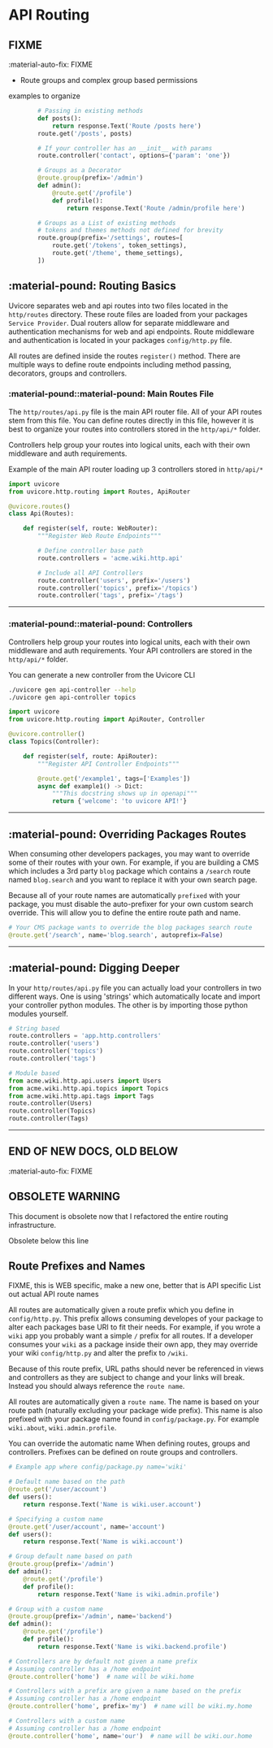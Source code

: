 # API Routing

## FIXME
:material-auto-fix: FIXME

- Route groups and complex group based permissions

examples to organize
```python
        # Passing in existing methods
        def posts():
            return response.Text('Route /posts here')
        route.get('/posts', posts)

        # If your controller has an __init__ with params
        route.controller('contact', options={'param': 'one'})

        # Groups as a Decorator
        @route.group(prefix='/admin')
        def admin():
            @route.get('/profile')
            def profile():
                return response.Text('Route /admin/profile here')

        # Groups as a List of existing methods
        # tokens and themes methods not defined for brevity
        route.group(prefix='/settings', routes=[
            route.get('/tokens', token_settings),
            route.get('/theme', theme_settings),
        ])
```


## :material-pound: Routing Basics

Uvicore separates web and api routes into two files located in the `http/routes` directory.  These route files are loaded from your packages `Service Provider`. Dual routers allow for separate middleware and authentication mechanisms for web and api endpoints.  Route middleware and authentication is located in your packages `config/http.py` file.

All routes are defined inside the routes `register()` method. There are multiple ways to define route endpoints including method passing, decorators, groups and controllers.


### :material-pound::material-pound: Main Routes File

The `http/routes/api.py` file is the main API router file.  All of your API routes stem from this file.  You can define routes directly in this file, however it is best to organize your routes into controllers stored in the `http/api/*` folder.

Controllers help group your routes into logical units, each with their own middleware and auth requirements.

Example of the main API router loading up 3 controllers stored in `http/api/*`

```python title="http/routes/api.py"
import uvicore
from uvicore.http.routing import Routes, ApiRouter

@uvicore.routes()
class Api(Routes):

    def register(self, route: WebRouter):
        """Register Web Route Endpoints"""

        # Define controller base path
        route.controllers = 'acme.wiki.http.api'

        # Include all API Controllers
        route.controller('users', prefix='/users')
        route.controller('topics', prefix='/topics')
        route.controller('tags', prefix='/tags')
```

---




### :material-pound::material-pound: Controllers

Controllers help group your routes into logical units, each with their own middleware and auth requirements.  Your API controllers are stored in the `http/api/*` folder.

You can generate a new controller from the Uvicore CLI

```bash
./uvicore gen api-controller --help
./uvicore gen api-controller topics
```

```python title="http/api/topics.py"
import uvicore
from uvicore.http.routing import ApiRouter, Controller

@uvicore.controller()
class Topics(Controller):

    def register(self, route: ApiRouter):
        """Register API Controller Endpoints"""

        @route.get('/example1', tags=['Examples'])
        async def example1() -> Dict:
            """This docstring shows up in openapi"""
            return {'welcome': 'to uvicore API!'}
```

---





## :material-pound: Overriding Packages Routes

When consuming other developers packages, you may want to override some of their routes with your own.  For example, if you are building a CMS which includes a 3rd party `blog` package which contains a `/search` route named `blog.search` and you want to replace it with your own search page.

Because all of your route names are automatically `prefixed` with your package, you must disable the auto-prefixer for your own custom search override.  This will allow you to define the entire route path and name.

```python
# Your CMS package wants to override the blog packages search route
@route.get('/search', name='blog.search', autoprefix=False)
```

---





## :material-pound: Digging Deeper

In your `http/routes/api.py` file you can actually load your controllers in two different ways.  One is using 'strings' which automatically locate and import your controller python modules.  The other is by importing those python modules yourself.

```python
# String based
route.controllers = 'app.http.controllers'
route.controller('users')
route.controller('topics')
route.controller('tags')

# Module based
from acme.wiki.http.api.users import Users
from acme.wiki.http.api.topics import Topics
from acme.wiki.http.api.tags import Tags
route.controller(Users)
route.controller(Topics)
route.controller(Tags)
```

---









## END OF NEW DOCS, OLD BELOW

:material-auto-fix: FIXME










## OBSOLETE WARNING

This document is obsolete now that I refactored the entire routing infrastructure.

Obsolete below this line




## Route Prefixes and Names


FIXME, this is WEB specific, make a new one, better that is API specific
List out actual API route names


All routes are automatically given a route prefix which you define in `config/http.py`.  This prefix allows consuming developes of your package to alter each packages base URI to fit their needs.  For example, if you wrote a `wiki` app you probably want a simple `/` prefix for all routes.  If a developer consumes your `wiki` as a package inside their own app, they may override your wiki `config/http.py` and alter the prefix to `/wiki`.

Because of this route prefix, URL paths should never be referenced in views and controllers as they are subject to change and your links will break.  Instead you should always reference the `route name`.

All routes are automatically given a `route name`.  The name is based on your route path (naturally excluding your package wide prefix).  This name is also prefixed with your package name found in `config/package.py`.  For example `wiki.about`, `wiki.admin.profile`.

You can override the automatic name When defining routes, groups and controllers.  Prefixes can be defined on route groups and controllers.

```python
# Example app where config/package.py name='wiki'

# Default name based on the path
@route.get('/user/account')
def users():
    return response.Text('Name is wiki.user.account')

# Specifying a custom name
@route.get('/user/account', name='account')
def users():
    return response.Text('Name is wiki.account')

# Group default name based on path
@route.group(prefix='/admin')
def admin():
    @route.get('/profile')
    def profile():
        return response.Text('Name is wiki.admin.profile')

# Group with a custom name
@route.group(prefix='/admin', name='backend')
def admin():
    @route.get('/profile')
    def profile():
        return response.Text('Name is wiki.backend.profile')

# Controllers are by default not given a name prefix
# Assuming controller has a /home endpoint
@route.controller('home')  # name will be wiki.home

# Controllers with a prefix are given a name based on the prefix
# Assuming controller has a /home endpoint
@route.controller('home', prefix='my')  # name will be wiki.my.home

# Controllers with a custom name
# Assuming controller has a /home endpoint
@route.controller('home', name='our')  # name will be wiki.our.home
```



